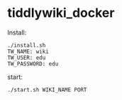 # tiddlywiki_docker
Install:
```
./install.sh 
TW_NAME: wiki
TW_USER: edu
TW_PASSWORD: edu
```
start:
```
./start.sh WIKI_NAME PORT
```
